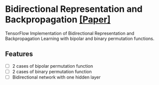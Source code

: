 # Bidirectional Representation and Backpropagation [[Paper]](https://worldcomp-proceedings.com/proc/p2016/ABD6039.pdf)

TensorFlow Implementation of  Bidirectional Representation and Backpropagation Learning with bipolar and binary permutation functions.

## Features

- [ ] 2 cases of bipolar permutation function
- [ ] 2 cases of binary permutation function
- [ ] Bidirectional network with one hidden layer
